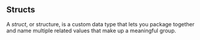 ## Structs
A *struct*, or structure, is a custom data type that lets you package together and name multiple related values that make up a meaningful group.
